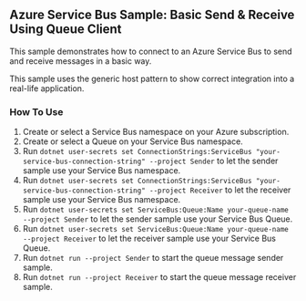 ## Azure Service Bus Sample: Basic Send & Receive Using Queue Client

This sample demonstrates how to connect to an Azure Service Bus to send and receive messages in a basic way.

This sample uses the generic host pattern to show correct integration into a real-life application.

### How To Use

1. Create or select a Service Bus namespace on your Azure subscription.
1. Create or select a Queue on your Service Bus namespace.
1. Run `dotnet user-secrets set ConnectionStrings:ServiceBus "your-service-bus-connection-string" --project Sender` to let the sender sample use your Service Bus namespace.
1. Run `dotnet user-secrets set ConnectionStrings:ServiceBus "your-service-bus-connection-string" --project Receiver` to let the receiver sample use your Service Bus namespace.
1. Run `dotnet user-secrets set ServiceBus:Queue:Name your-queue-name --project Sender` to let the sender sample use your Service Bus Queue.
1. Run `dotnet user-secrets set ServiceBus:Queue:Name your-queue-name --project Receiver` to let the receiver sample use your Service Bus Queue.
1. Run `dotnet run --project Sender` to start the queue message sender sample.
1. Run `dotnet run --project Receiver` to start the queue message receiver sample.
